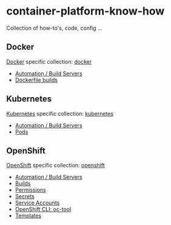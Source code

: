 # container-platform-know-how

Collection of how-to's, code, config ...

## Docker

[Docker](https://www.docker.com/) specific collection: [docker](docker/)

* [Automation / Build Servers](docker/automation.md)
* [Dockerfile builds](docker/dockerfiles.md)

## Kubernetes

[Kubernetes](https://kubernetes.io/) specific collection: [kubernetes](kubernetes/)

* [Automation / Build Servers](kubernetes/automation.md)
* [Pods](kubernetes/pods.md)

## OpenShift

[OpenShift](https://www.openshift.com/) specific collection: [openshift](openshift/)

* [Automation / Build Servers](openshift/automation.md)
* [Builds](openshift/builds.md)
* [Permissions](openshift/permissions/permissions.md)
* [Secrets](openshift/secrets.md)
* [Service Accounts](openshift/permissions/service-account.md)
* [OpenShift CLI: oc-tool](openshift/oc-tool.md)
* [Templates](openshift/templates/templates.md)

